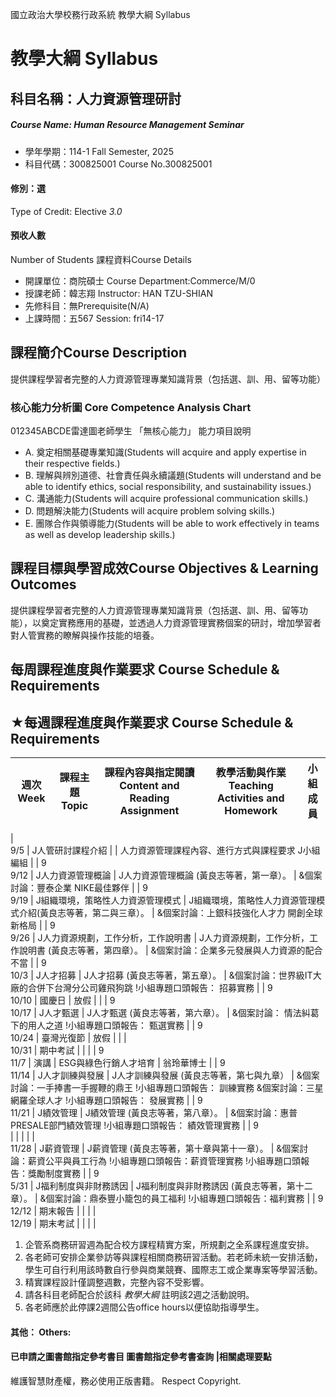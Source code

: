 國立政治大學校務行政系統 教學大綱 Syllabus
# 教學大綱 Syllabus
##  科目名稱：人力資源管理研討
#####  Course Name: Human Resource Management Seminar
  * 學年學期：114-1 Fall Semester, 2025 
  * 科目代碼：300825001 Course No.300825001
#### 修別：選
Type of Credit: Elective 
_3.0_
#### 預收人數
Number of Students
課程資料Course Details
  * 開課單位：商院碩士 Course Department:Commerce/M/0 
  * 授課老師：韓志翔 Instructor: HAN TZU-SHIAN 
  * 先修科目：無Prerequisite(N/A)
  * 上課時間：五567 Session: fri14-17 
##  課程簡介Course Description
提供課程學習者完整的人力資源管理專業知識背景（包括選、訓、用、留等功能）
###  核心能力分析圖 Core Competence Analysis Chart
012345ABCDE雷達圖老師學生
「無核心能力」 
能力項目說明
  * A. 奠定相關基礎專業知識(Students will acquire and apply expertise in their respective fields.)
  * B. 理解與辨別道德、社會責任與永續議題(Students will understand and be able to identify ethics, social responsibility, and sustainability issues.)
  * C. 溝通能力(Students will acquire professional communication skills.)
  * D. 問題解決能力(Students will acquire problem solving skills.)
  * E. 團隊合作與領導能力(Students will be able to work effectively in teams as well as develop leadership skills.)
##  課程目標與學習成效Course Objectives & Learning Outcomes 
提供課程學習者完整的人力資源管理專業知識背景（包括選、訓、用、留等功能），以奠定實務應用的基礎，並透過人力資源管理實務個案的研討，增加學習者對人管實務的瞭解與操作技能的培養。
##  每周課程進度與作業要求 Course Schedule & Requirements
★每週課程進度與作業要求 Course Schedule & Requirements  
---  
|  週次 Week |  課程主題 Topic |  課程內容與指定閱讀 Content and Reading Assignment |  教學活動與作業 Teaching Activities and Homework |  小組成員  
---|---|---|---|---  
|   
9/5 |  J人管研討課程介紹 |  |  人力資源管理課程內容、進行方式與課程要求 J小組編組 |  |  9  
9/12 |  J人力資源管理概論 |  J人力資源管理概論 (黃良志等著，第一章）。 |  &個案討論：豐泰企業 NIKE最佳夥伴 |  |  9  
9/19 |  J組織環境，策略性人力資源管理模式 |  J組織環境，策略性人力資源管理模式介紹(黃良志等著，第二與三章）。 |  &個案討論：上銀科技強化人才力 開創全球新格局 |  |  9  
9/26 |  J人力資源規劃，工作分析，工作說明書 |  J人力資源規劃，工作分析，工作說明書 (黃良志等著，第四章）。 |  &個案討論：企業多元發展與人力資源的配合不當 |  |  9  
10/3 |  J人才招募 |  J人才招募 (黃良志等著，第五章）。 |  &個案討論：世界級IT大廠的合併下台灣分公司雞飛狗跳 !小組專題口頭報告： 招募實務 |  |  9  
10/10 |  國慶日 |  放假 |  |  |  9  
10/17 |  J人才甄選 |  J人才甄選 (黃良志等著，第六章）。 |  &個案討論： 情法糾葛下的用人之道 !小組專題口頭報告： 甄選實務 |  |  9  
10/24 |  臺灣光復節 |  放假 |  |  |   
10/31 |  期中考試 |  |  |  |  9  
11/7 |  演講 |  ESG與綠色行銷人才培育 |  翁玲華博士 |  |  9  
11/14 |  J人才訓練與發展 |  J人才訓練與發展 (黃良志等著，第七與九章） |  &個案討論：一手捧書一手握鞭的鼎王 !小組專題口頭報告： 訓練實務 &個案討論：三星網羅全球人才 !小組專題口頭報告： 發展實務 |  |  9  
11/21 |  J績效管理 |  J績效管理 (黃良志等著，第八章）。 |  &個案討論：惠普PRESALE部門績效管理 !小組專題口頭報告： 績效管理實務 |  |  9  
|  |  |  |  |   
11/28 |  J薪資管理 |  J薪資管理 (黃良志等著，第十章與第十一章）。 |  &個案討論：薪資公平與員工行為 !小組專題口頭報告：薪資管理實務 !小組專題口頭報告：獎勵制度實務 |  |  9  
5/31 |  J福利制度與非財務誘因 |  J福利制度與非財務誘因 (黃良志等著，第十二章）。 |  &個案討論：鼎泰豐小籠包的員工福利 !小組專題口頭報告：福利實務 |  |  9  
12/12 |  期末報告 |  |  |  |   
12/19 |  期末考試 |  |  |  |   
  1. 企管系商務研習週為配合校方課程精實方案，所規劃之全系課程進度安排。
  2. 各老師可安排企業參訪等與課程相關商務研習活動。若老師未統一安排活動，學生可自行利用該時數自行參與商業競賽、國際志工或企業專案等學習活動。
  3. 精實課程設計僅調整週數，完整內容不受影響。
  4. 請各科目老師配合於該科 _教學大綱_ 註明該2週之活動說明。
  5. 各老師應於此停課2週間公告office hours以便協助指導學生。
####  其他： Others:
####  已申請之圖書館指定參考書目  圖書館指定參考書查詢 |相關處理要點
維護智慧財產權，務必使用正版書籍。 Respect Copyright.